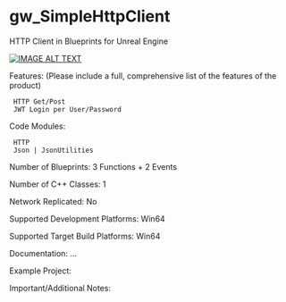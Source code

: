 # gw_SimpleHttpClient
HTTP Client in Blueprints for Unreal Engine


[![IMAGE ALT TEXT](https://i9.ytimg.com/vi/Y83z6e1Pof0/mq2.jpg?sqp=CMiFxosG&rs=AOn4CLABS64R8ehzaCOTn5fGRFqGHWXN2A)](https://www.youtube.com/watch?v=Y83z6e1Pof0 "HOWTO: Unreal Engine 4.27 + Django Auth Server + JWT( Json Web Tokens )")




Features: (Please include a full, comprehensive list of the features of the product)

     HTTP Get/Post
     JWT Login per User/Password 

Code Modules: 

     HTTP
     Json | JsonUtilities 

Number of Blueprints: 3 Functions + 2 Events

Number of C++ Classes: 1

Network Replicated: No

Supported Development Platforms: Win64

Supported Target Build Platforms: Win64

Documentation: ...

Example Project: 

Important/Additional Notes:

